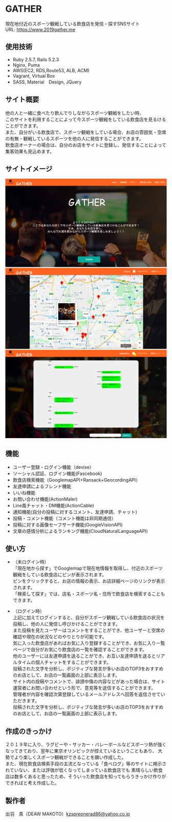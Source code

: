 GATHER
====


現在地付近のスポーツ観戦している飲食店を発信・探すSNSサイト<br>
URL: https://www.2019gather.me

## 使用技術
- Ruby 2.5.7, Rails 5.2.3
- Nginx, Puma
- AWS(EC2, RDS,Route53, ALB, ACM)
- Vagrant, Virtual Box
- SASS, Material　Design, JQuery

## サイト概要

他の人と一緒に食べたり飲んでりしながらスポーツ観戦をしたい時、<br>
このサイトを利用することによって今スポーツ観戦をしている飲食店を見るけることができます。<br>
また、自分がいる飲食店で、スポーツ観戦をしている場合、お店の雰囲気・空席の有無・観戦しているスポーツを他の人に発信することができます。<br>
飲食店オーナーの場合は、自分のお店をサイトに登録し、発信することによって集客効果も見込めます。

## サイトイメージ
![トップページ画像](./image/topimage.png)
![飲食店一覧](./image/bar_index.png)
![チャット画面](./image/chatimage.png)

## 機能
- ユーザー登録・ログイン機能（devise）
- ソーシャル認証、ログイン機能(Fascebook)
- 飲食店検索機能（GooglemapAPI+Ransack+GeocordingAPI）
- 友達申請によるフレンド機能
- いいね機能
- お問い合わせ機能(ActionMaler)
- Line風チャット・DM機能(ActionCable)
- 通知機能(自分の投稿に対するコメント、友達申請、チャット)
- 投稿・コメント機能（コメント機能は非同期通信）
- 投稿に対する画像セーフサーチ機能(GoogleVisionAPI)
- 文章の感情分析によるランキング機能(CloudNaturalLanguageAPI)

## 使い方
- （未ログイン時）<br>
「現在地から探す」でGooglemapで現在地情報を取得し、付近のスポーツ観戦をしている飲食店にピンが表示されます。<br>
ピンをクリックすると、お店の情報の表示、お店詳細ページのリンクが表示されます。<br>
「検索して探す」では、店名・スポーツ名・住所で飲食店を検索することもできます。

- （ログイン時）<br>
上記に加えてログインすると、自分がスポーツ観戦している飲食店の状況を投稿し、他の人に発信し呼びかけることができます。<br>
また投稿を見たユーザーはコメントをすることができ、他ユーザーと空席の確認や現在の状況などのやりとりが可能です。<br>
気に入った飲食店があればお気に入り登録することができ、お気に入り一覧ページで自分がお気にり飲食店の一覧を確認することができます。<br>
他のユーザーには友達申請を送ることができ、お互い友達申請を送るとリアルタイムの個人チャットをすることができます。<br>
投稿された文字を分析し、ポジティブな発言が多いお店のTOP3をおすすめのお店として、お店の一覧画面の上部に表示します。<br>
サイト内の投稿やコメントで、誹謗中傷の内容などがあった場合は、サイト運営者にお問い合わせという形で、意見等を送信することができます。<br>
管理者が内容を確認次第登録しているメールアドレスへ回答を返信させていただきます。<br>
投稿された文字を分析し、ポジティブな発言が多いお店のTOP3をおすすめのお店として、お店の一覧画面の上部に表示します。


## 作成のきっかけ
２０１９年に入り、ラグビーや・サッカー・バレーボールなどスポーツ熱が強くなってきており、翌年に東京オリンピックが控えているということもあり、
大勢でより楽しくスポーツ観戦ができることを願い作成した。<br>
また、現在飲食店検索手段の主流となっている「食べログ」等のサイトに掲示されていない、または評価が低くなってしまっている飲食店でも
素晴らしい飲食店は数多くあると思ったため、そういった飲食店を知ってもらうきっかけ作りができればと考え作成した。



## 製作者

出羽　真（DEAW MAKOTO）kzspreonerad86@yahoo.co.jp

